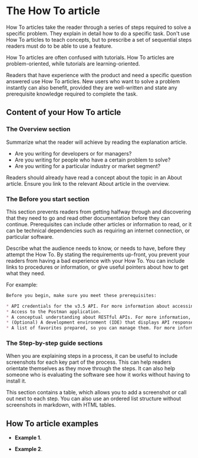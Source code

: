 # The How To article

How To articles take the reader through a series of steps required to solve a specific problem.
They explain in detail how to do a specific task.
Don't use How To articles to teach concepts, but to prescribe a set of sequential steps readers must do to be able to use a feature.

How To articles are often confused with tutorials. How To articles are problem-oriented, while tutorials are learning-oriented.

Readers that have experience with the product and need a specific question answered use How To articles.
New users who want to solve a problem instantly can also benefit, provided they are well-written and state any prerequisite knowledge required to complete the task.

## Content of your How To article

### The Overview section

Summarize what the reader will achieve by reading the explanation article.

* Are you writing for developers or for managers?
* Are you writing for people who have a certain problem to solve?
* Are you writing for a particular industry or market segment?

Readers should already have read a concept about the topic in an About article.
Ensure you link to the relevant About article in the overview.

### The Before you start section

This section prevents readers from getting halfway through and discovering that they need to go and read other documentation before they can continue.
Prerequisites can include other articles or information to read, or it can be technical dependencies such as requiring an internet connection, or particular software.

Describe what the audience needs to know, or needs to have, before they attempt the How To.
By stating the requirements up-front, you prevent your readers from having a bad experience with your How To.
You can include links to procedures or information, or give useful pointers about how to get what they need.

For example:

```markdown
Before you begin, make sure you meet these prerequisites:

* API credentials for the v3.5 API. For more information about accessing your API credentials, see http://example.com/access_your_api_credentials.
* Access to the Postman application.
* A conceptual understanding about RESTful APIs. For more information, see http://example.com/restful_apis.
* (Optional) A development environment (IDE) that displays API responses formatted for readability.
* A list of favorites prepared, so you can manage them. For more information about favorites lists, see http://example.com/favorite_lists.

```

### The Step-by-step guide sections

When you are explaining steps in a process, it can be useful to include screenshots for each key part of the process. This can help readers orientate themselves as they move through the steps. It can also help someone who is evaluating the software see how it works without having to install it.

This section contains a table, which allows you to add a screenshot or call out next to each step.
You can also use an ordered list structure without screenshots in markdown, with HTML tables.

## How To article examples

* **Example 1**.

* **Example 2**.
